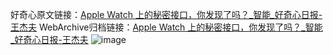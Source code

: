 好奇心原文链接：[Apple Watch 上的秘密接口，你发现了吗？_智能_好奇心日报-王杰夫](https://www.qdaily.com/articles/9195.html)
WebArchive归档链接：[Apple Watch 上的秘密接口，你发现了吗？_智能_好奇心日报-王杰夫](http://web.archive.org/web/20190623153917/https://www.qdaily.com/articles/9195.html)
![image](http://ww3.sinaimg.cn/large/007d5XDpgy1g3veuqf7sjj30u027rdyk)